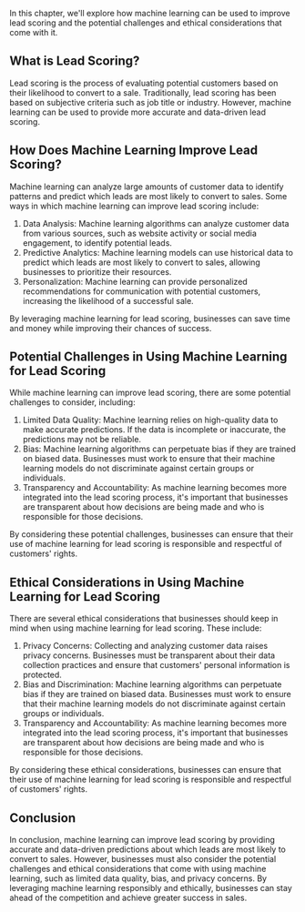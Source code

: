 

In this chapter, we'll explore how machine learning can be used to improve lead scoring and the potential challenges and ethical considerations that come with it.

What is Lead Scoring?
---------------------

Lead scoring is the process of evaluating potential customers based on their likelihood to convert to a sale. Traditionally, lead scoring has been based on subjective criteria such as job title or industry. However, machine learning can be used to provide more accurate and data-driven lead scoring.

How Does Machine Learning Improve Lead Scoring?
-----------------------------------------------

Machine learning can analyze large amounts of customer data to identify patterns and predict which leads are most likely to convert to sales. Some ways in which machine learning can improve lead scoring include:

1. Data Analysis: Machine learning algorithms can analyze customer data from various sources, such as website activity or social media engagement, to identify potential leads.
2. Predictive Analytics: Machine learning models can use historical data to predict which leads are most likely to convert to sales, allowing businesses to prioritize their resources.
3. Personalization: Machine learning can provide personalized recommendations for communication with potential customers, increasing the likelihood of a successful sale.

By leveraging machine learning for lead scoring, businesses can save time and money while improving their chances of success.

Potential Challenges in Using Machine Learning for Lead Scoring
---------------------------------------------------------------

While machine learning can improve lead scoring, there are some potential challenges to consider, including:

1. Limited Data Quality: Machine learning relies on high-quality data to make accurate predictions. If the data is incomplete or inaccurate, the predictions may not be reliable.
2. Bias: Machine learning algorithms can perpetuate bias if they are trained on biased data. Businesses must work to ensure that their machine learning models do not discriminate against certain groups or individuals.
3. Transparency and Accountability: As machine learning becomes more integrated into the lead scoring process, it's important that businesses are transparent about how decisions are being made and who is responsible for those decisions.

By considering these potential challenges, businesses can ensure that their use of machine learning for lead scoring is responsible and respectful of customers' rights.

Ethical Considerations in Using Machine Learning for Lead Scoring
-----------------------------------------------------------------

There are several ethical considerations that businesses should keep in mind when using machine learning for lead scoring. These include:

1. Privacy Concerns: Collecting and analyzing customer data raises privacy concerns. Businesses must be transparent about their data collection practices and ensure that customers' personal information is protected.
2. Bias and Discrimination: Machine learning algorithms can perpetuate bias if they are trained on biased data. Businesses must work to ensure that their machine learning models do not discriminate against certain groups or individuals.
3. Transparency and Accountability: As machine learning becomes more integrated into the lead scoring process, it's important that businesses are transparent about how decisions are being made and who is responsible for those decisions.

By considering these ethical considerations, businesses can ensure that their use of machine learning for lead scoring is responsible and respectful of customers' rights.

Conclusion
----------

In conclusion, machine learning can improve lead scoring by providing accurate and data-driven predictions about which leads are most likely to convert to sales. However, businesses must also consider the potential challenges and ethical considerations that come with using machine learning, such as limited data quality, bias, and privacy concerns. By leveraging machine learning responsibly and ethically, businesses can stay ahead of the competition and achieve greater success in sales.
